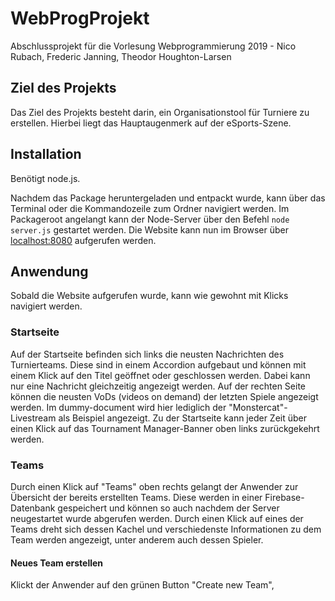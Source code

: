 # WebProgProjekt
Abschlussprojekt für die Vorlesung Webprogrammierung 2019 - Nico Rubach, Frederic Janning, Theodor Houghton-Larsen

## Ziel des Projekts
Das Ziel des Projekts besteht darin, ein Organisationstool für Turniere zu erstellen. Hierbei liegt das Hauptaugenmerk auf der eSports-Szene.

## Installation
Benötigt node.js.

Nachdem das Package heruntergeladen und entpackt wurde, kann über das Terminal oder die Kommandozeile zum Ordner navigiert werden. Im Packageroot angelangt kann der Node-Server über den Befehl `node server.js` gestartet werden. Die Website kann nun im Browser über [localhost:8080](http://localhost:8080/) aufgerufen werden.

## Anwendung
Sobald die Website aufgerufen wurde, kann wie gewohnt mit Klicks navigiert werden.

### Startseite
Auf der Startseite befinden sich links die neusten Nachrichten des Turnierteams. Diese sind in einem Accordion aufgebaut und können mit einem Klick auf den Titel geöffnet oder geschlossen werden. Dabei kann nur eine Nachricht gleichzeitig angezeigt werden. Auf der rechten Seite können die neusten VoDs (videos on demand) der letzten Spiele angezeigt werden. Im dummy-document wird hier lediglich der "Monstercat"-Livestream als Beispiel angezeigt. Zu der Startseite kann jeder Zeit über einen Klick auf das Tournament Manager-Banner oben links zurückgekehrt werden.

### Teams
Durch einen Klick auf "Teams" oben rechts gelangt der Anwender zur Übersicht der bereits erstellten Teams. Diese werden in einer Firebase-Datenbank gespeichert und können so auch nachdem der Server neugestartet wurde abgerufen werden.
Durch einen Klick auf eines der Teams dreht sich dessen Kachel und verschiedenste Informationen zu dem Team werden angezeigt, unter anderem auch dessen Spieler.

#### Neues Team erstellen

Klickt der Anwender auf den grünen Button "Create new Team", 
